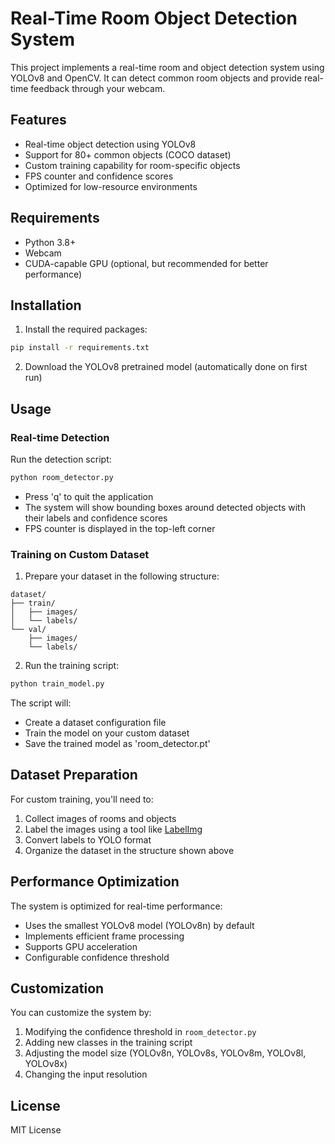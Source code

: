 # Real-Time Room Object Detection System

This project implements a real-time room and object detection system using YOLOv8 and OpenCV. It can detect common room objects and provide real-time feedback through your webcam.

## Features

- Real-time object detection using YOLOv8
- Support for 80+ common objects (COCO dataset)
- Custom training capability for room-specific objects
- FPS counter and confidence scores
- Optimized for low-resource environments

## Requirements

- Python 3.8+
- Webcam
- CUDA-capable GPU (optional, but recommended for better performance)

## Installation

1. Install the required packages:
```bash
pip install -r requirements.txt
```

2. Download the YOLOv8 pretrained model (automatically done on first run)

## Usage

### Real-time Detection

Run the detection script:
```bash
python room_detector.py
```

- Press 'q' to quit the application
- The system will show bounding boxes around detected objects with their labels and confidence scores
- FPS counter is displayed in the top-left corner

### Training on Custom Dataset

1. Prepare your dataset in the following structure:
```
dataset/
├── train/
│   ├── images/
│   └── labels/
└── val/
    ├── images/
    └── labels/
```

2. Run the training script:
```bash
python train_model.py
```

The script will:
- Create a dataset configuration file
- Train the model on your custom dataset
- Save the trained model as 'room_detector.pt'

## Dataset Preparation

For custom training, you'll need to:

1. Collect images of rooms and objects
2. Label the images using a tool like [LabelImg](https://github.com/tzutalin/labelImg)
3. Convert labels to YOLO format
4. Organize the dataset in the structure shown above

## Performance Optimization

The system is optimized for real-time performance:

- Uses the smallest YOLOv8 model (YOLOv8n) by default
- Implements efficient frame processing
- Supports GPU acceleration
- Configurable confidence threshold

## Customization

You can customize the system by:

1. Modifying the confidence threshold in `room_detector.py`
2. Adding new classes in the training script
3. Adjusting the model size (YOLOv8n, YOLOv8s, YOLOv8m, YOLOv8l, YOLOv8x)
4. Changing the input resolution

## License

MIT License 